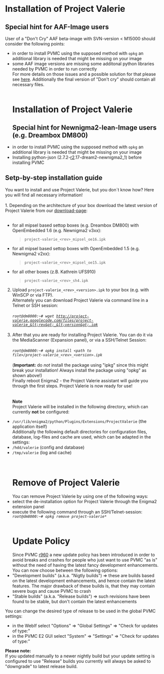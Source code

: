 
<br>
<h1>Installation of Project Valerie</h1>
<h2>Special hint for AAF-Image users</h2>
User of a "Don't Cry" AAF beta-image with SVN-version < M15000 should consider the following points:<br>
<ul><li>in order to install PVMC using the supposed method with <code>opkg</code> an additional library is needed that might be missing on your image<br>
</li><li>some AAF image versions are missing some additonal python libraries needed by PVMC in order to run correctly<br>
For more details on those issues and a possible solution for that please see <a href='http://www.i-have-a-dreambox.com/wbb2/thread.php?postid=1691077#post1691077'>here</a>. Additionally the final version of "Don't cry" should contain all necessary files.<br>
<br>
<h1>Installation of Project Valerie</h1>
<h2>Special hint for Newnigma2-lean-Image users (e.g. Dreambox DM800)</h2>
</li><li>in order to install PVMC using the supposed method with <code>opkg</code> an additional library is needed that might be missing on your image<br>
</li><li>Installing python-json (2.7.2-<a href='https://code.google.com/p/project-valerie/source/detail?r=2'>r2</a>.17-dream2-newnigma2_1) before installing PVMC</li></ul>

<h2>Setp-by-step installation guide</h2>
You want to install and use Project Valerie, but you don´t know how? Here you will find all necessary information!<br>
<br>
1. Depending on the architecture of your box download the latest version of Project Valerie from our <a href='http://code.google.com/p/project-valerie/downloads/list'>download-page</a>:<br>
<br>
<ul><li>for all mipsel based settop boxes (e.g. Dreambox DM800) with OpenEmbedded 1.6 (e.g. Newnigma2 v3xx):<br>
<blockquote><code>project-valerie_&lt;rev&gt;_mipsel_oe16.ipk</code>
</blockquote></li><li>for all mipsel based settop boxes with OpenEmbedded 1.5 (e.g. Newnigma2 v2xx):<br>
<blockquote><code>project-valerie_&lt;rev&gt;_mipsel_oe15.ipk</code>
</blockquote></li><li>for all other boxes (z.B. Kathrein UFS910)<br>
<blockquote><code>project-valerie_&lt;rev&gt;_sh4.ipk</code></blockquote></li></ul>

2. Upload <code>project-valerie_&lt;rev&gt;_&lt;version&gt;.ipk</code> to your box (e.g. with WinSCP or via FTP). <br>
Alternately you can download Project Valerie via command line in a Telnet or SSH session: <br><br>
<i><code>root@dm8000:~# wget http://project-valerie.googlecode.com/files/project-valerie_&lt;rev&gt;_&lt;version&gt;.ipk</code></i>  <br><br>
3. After that you are ready for installing Project Valerie. You can do it via the MediaScanner (Expansion panel), or via a SSH/Telnet Session:  <br><br>
<i><code>root@dm8000:~# opkg install &lt;path to file&gt;/project-valerie_&lt;rev&gt;_&lt;version&gt;.ipk</code></i>   <br><br>
(<b>Important:</b> do <i>not</i> install the package using "ipkg" since this might break your installation! Always install the package using "opkg" as shown above!)<br>
Finally reboot Enigma2 - the Project Valerie assistant will guide you through the first steps. Project Valerie is now ready for use!<br>
<br><br>
<b>Note</b><br>
Project Valerie will be installed in the following directory, which can currently <b>not</b> be configured:<br>
<ul><li><code>/usr/lib/enigma2/python/Plugins/Extensions/ProjectValerie</code> (the application itself)<br>
Additionally the following default directories for configuration files, database, log-files and cache are used, which can be adapted in the settings:<br>
</li><li><code>/hdd/valerie</code> (config and database)<br>
</li><li><code>/tmp/valerie</code> (log and cache)<br>
<br><br>
<h1>Remove of Project Valerie</h1>
You can remove Project Valerie by using one of the following ways:<br>
</li><li>select the de-installation option for Project Valerie through the Enigma2 extension panel<br>
</li><li>execute the following command through an SSH/Telnet-session:<br>
<i><code>root@dm8000:~# opkg remove project-valerie*</code></i>
<br><br>
<h1>Update Policy</h1>
Since PVMC <a href='https://code.google.com/p/project-valerie/source/detail?r=960'>r960</a> a new update policy has been introduced in order to avoid breaks and crashes for people who just want to use PVMC "as is" without the need of having the latest fancy development enhancements. You can now choose between the following options:<br>
</li><li>"Development builds" (a.k.a. "Nigtly builds") => these are builds based on the latest development enhancements, and hence contain the latest features. The major drawback of these builds is, that they may contain severe bugs and cause PVMC to crash<br>
</li><li>"Stable builds" (a.k.a. "Release builds") => such revisions have been found to be stable, but don't contain the latest enhancements</li></ul>

You can change the desired type of release to be used in the global PVMC settings:<br>
<ul><li>in the WebIf select "Options" => "Global Settings" => "Check for updates of type:"<br>
</li><li>in the PVMC E2 GUI select "System" => "Settings" => "Check for updates of type:"</li></ul>

<b>Please note:</b><br>
If you updated manually to a newer nightly build but your update setting is configured to use "Release" builds you currently will always be asked to "downgrade" to latest release build.